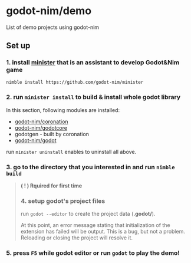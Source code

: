 # godot-nim/demo

List of demo projects using godot-nim

## Set up

### 1. install [minister](https://github.com/godot-nim/minister) that is an assistant to develop Godot&Nim game

```bash
nimble install https://github.com/godot-nim/minister
```

### 2. run `minister install` to build & install whole godot library

In this section, following modules are installed:

* [godot-nim/coronation](https://github.com/godot-nim/coronation)
* [godot-nim/godotcore](https://github.com/godot-nim/godotcore)
* godotgen - built by coronation
* [godot-nim/godot](https://github.com/godot-nim/godot)

run `minister uninstall` enables to uninstall all above.

### 3. go to the directory that you interested in and run `nimble build`

> **( ! ) Rquired for first time**
>
> ### 4. setup godot's project files
>
> run `godot --editor` to create the project data (**.godot/**).
>
> At this point, an error message stating that initialization of the extension has failed will be output. This is a bug, but not a problem. Reloading or closing the project will resolve it.

### 5. press `F5` while godot editor or run `godot` to play the demo!